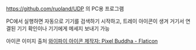 
https://github.com/ruoland/UDP 의 PC용 프로그램

PC에서 실행하면 자동으로 기기를 검색하기 시작하고, 트레이 아이콘이 생겨 거기서 연결된 기기 확인이나 기기에게 메세지 보내기 가능

아이콘 이미지 출처
<a href="https://www.flaticon.com/kr/free-icons/" title="와이파이 아이콘">와이파이 아이콘 제작자: Pixel Buddha - Flaticon</a>
